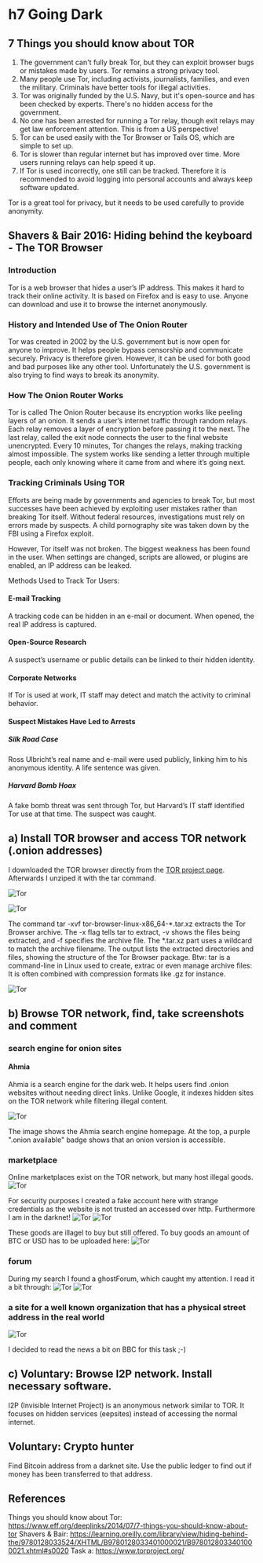 # h7 Going Dark
## 7 Things you should know about TOR
1. The government can't fully break Tor, but they can exploit browser bugs or mistakes made by users. Tor remains a strong privacy tool.
2. Many people use Tor, including activists, journalists, families, and even the military. Criminals have better tools for illegal activities.
3. Tor was originally funded by the U.S. Navy, but it's open-source and has been checked by experts. There's no hidden access for the government.
4. No one has been arrested for running a Tor relay, though exit relays may get law enforcement attention. This is from a US perspective!
5. Tor can be used easily with the Tor Browser or Tails OS, which are simple to set up.
6. Tor is slower than regular internet but has improved over time. More users running relays can help speed it up.
7. If Tor is used incorrectly, one still can be tracked. Therefore it is recommended to avoid logging into personal accounts and always keep software updated.

Tor is a great tool for privacy, but it needs to be used carefully to provide anonymity.

## Shavers & Bair 2016: Hiding behind the keyboard - The TOR Browser
### Introduction
Tor is a web browser that hides a user’s IP address. This makes it hard to track their online activity. 
It is based on Firefox and is easy to use. Anyone can download and use it to browse the internet anonymously.

### History and Intended Use of The Onion Router
Tor was created in 2002 by the U.S. government but is now open for anyone to improve. It helps people bypass censorship and communicate securely. 
Privacy is therefore given. However, it can be used for both good and bad purposes like any other tool. Unfortunately the U.S. government is also trying to find ways to break its anonymity.

### How The Onion Router Works 
Tor is called The Onion Router because its encryption works like peeling layers of an onion. It sends a user’s internet traffic through random relays. 
Each relay removes a layer of encryption before passing it to the next. The last relay, called the exit node connects the user to the final website unencrypted.
Every 10 minutes, Tor changes the relays, making tracking almost impossible. The system works like sending a letter through multiple people, each only knowing where it came from and where it’s going next.

### Tracking Criminals Using TOR
Efforts are being made by governments and agencies to break Tor, but most successes have been achieved by exploiting user mistakes rather than breaking Tor itself. 
Without federal resources, investigations must rely on errors made by suspects. A child pornography site was taken down by the FBI using a Firefox exploit. 

However, Tor itself was not broken. The biggest weakness has been found in the user. 
When settings are changed, scripts are allowed, or plugins are enabled, an IP address can be leaked.

Methods Used to Track Tor Users:
#### E-mail Tracking 
A tracking code can be hidden in an e-mail or document. When opened, the real IP address is captured.

#### Open-Source Research 
A suspect’s username or public details can be linked to their hidden identity.

#### Corporate Networks 
If Tor is used at work, IT staff may detect and match the activity to criminal behavior.

#### Suspect Mistakes Have Led to Arrests
##### Silk Road Case
Ross Ulbricht’s real name and e-mail were used publicly, linking him to his anonymous identity. A life sentence was given.

##### Harvard Bomb Hoax 
A fake bomb threat was sent through Tor, but Harvard’s IT staff identified Tor use at that time. The suspect was caught.

## a) Install TOR browser and access TOR network (.onion addresses)
I downloaded the TOR browser directly from the [TOR project page](https://www.torproject.org/). Afterwards I unziped it with the tar command.

![Tor](screenshots/homework-07-a4.png)

![Tor](screenshots/homework-07-a5.png)

The command tar -xvf tor-browser-linux-x86_64-*.tar.xz extracts the Tor Browser archive. The -x flag tells tar to extract, -v shows the files being extracted, and -f specifies the archive file. The *.tar.xz part uses a wildcard to match the archive filename. The output lists the extracted directories and files, showing the structure of the Tor Browser package.
Btw: tar is a command-line  in Linux used to create, extrac or even  manage archive files: It is often combined with compression formats like .gz for instance.

![Tor](screenshots/homework-07-a6.png)

## b) Browse TOR network, find, take screenshots and comment


### search engine for onion sites
#### Ahmia
Ahmia is a search engine for the dark web. It helps users find .onion websites without needing direct links. Unlike Google, it indexes hidden sites on the TOR network while filtering illegal content. 

![Tor](screenshots/homework-07-a7.png)

The image shows the Ahmia search engine homepage. At the top, a purple ".onion available" badge shows that an onion version is accessible.


### marketplace
Online marketplaces exist on the TOR network, but many host illegal goods.
![Tor](screenshots/homework-07-a8.png)

For security purposes I created a fake account here with strange credentials as the website is not trusted an accessed over http. Furthermore I am in the darknet!
![Tor](screenshots/homework-07-a9.png)
![Tor](screenshots/homework-07-a11.png)

These goods are illagel to buy but still offered. To buy goods an amount of BTC or USD has to be uploaded here:
![Tor](screenshots/homework-07-a10.png)


### forum
During my search I found a ghostForum, which caught my attention. I read it a bit through:
![Tor](screenshots/homework-07-a12.png)
![Tor](screenshots/homework-07-a13.png)

### a site for a well known organization that has a physical street address in the real world
![Tor](screenshots/homework-07-a14.png)

I decided to read the news a bit on BBC for this task ;-)

## c) Voluntary: Browse I2P network. Install necessary software.
I2P (Invisible Internet Project) is an anonymous network similar to TOR. It focuses on hidden services (eepsites) instead of accessing the normal internet.

## Voluntary: Crypto hunter
Find Bitcoin address from a darknet site. Use the public ledger to find out if money has been transferred to that address.

## References
Things you should know about Tor: https://www.eff.org/deeplinks/2014/07/7-things-you-should-know-about-tor
Shavers & Bair: https://learning.oreilly.com/library/view/hiding-behind-the/9780128033524/XHTML/B9780128033401000021/B9780128033401000021.xhtml#s0020
Task a: https://www.torproject.org/
